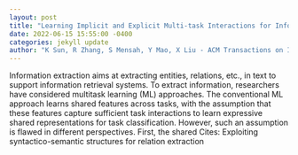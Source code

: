 ```yaml
--- 
layout: post 
title: "Learning Implicit and Explicit Multi-task Interactions for Information Extraction" 
date: 2022-06-15 15:55:00 -0400 
categories: jekyll update 
author: "K Sun, R Zhang, S Mensah, Y Mao, X Liu - ACM Transactions on Information Systems , 2022" 
--- 
```

Information extraction aims at extracting entities, relations, etc., in text to support information retrieval systems. To extract information, researchers have considered multitask learning (ML) approaches. The conventional ML approach learns shared features across tasks, with the assumption that these features capture sufficient task interactions to learn expressive shared representations for task classification. However, such an assumption is flawed in different perspectives. First, the shared Cites: Exploiting syntactico-semantic structures for relation extraction